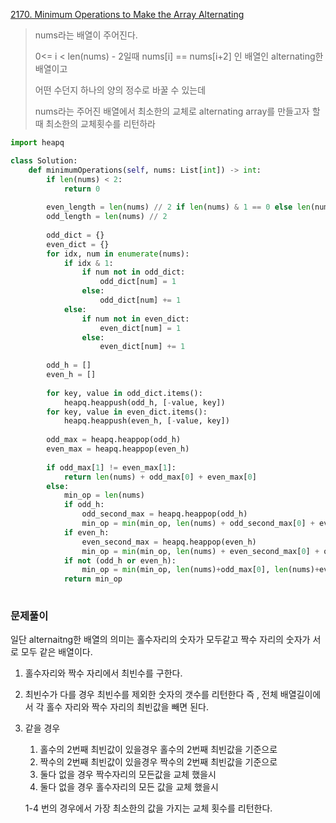 [2170. Minimum Operations to Make the Array Alternating](https://leetcode.com/problems/minimum-operations-to-make-the-array-alternating)

> nums라는 배열이 주어진다.
>
> 0<= i < len(nums) - 2일때 nums[i] == nums[i+2] 인 배열인 alternating한 배열이고
>
> 어떤 수던지 하나의 양의 정수로 바꿀 수 있는데 
>
> nums라는 주어진 배열에서 최소한의 교체로 alternating array를 만들고자 할때 최소한의 교체횟수를 리턴하라

```python
import heapq

class Solution:
    def minimumOperations(self, nums: List[int]) -> int:
        if len(nums) < 2:
            return 0
        
        even_length = len(nums) // 2 if len(nums) & 1 == 0 else len(nums) // 2 + 1
        odd_length = len(nums) // 2
        
        odd_dict = {}
        even_dict = {}
        for idx, num in enumerate(nums):
            if idx & 1:
                if num not in odd_dict:
                    odd_dict[num] = 1
                else:
                    odd_dict[num] += 1
            else:
                if num not in even_dict:
                    even_dict[num] = 1
                else:
                    even_dict[num] += 1
        
        odd_h = []
        even_h = []
        
        for key, value in odd_dict.items():
            heapq.heappush(odd_h, [-value, key])
        for key, value in even_dict.items():
            heapq.heappush(even_h, [-value, key])
        
        odd_max = heapq.heappop(odd_h)
        even_max = heapq.heappop(even_h)
        
        if odd_max[1] != even_max[1]:
            return len(nums) + odd_max[0] + even_max[0]
        else:
            min_op = len(nums)
            if odd_h:
                odd_second_max = heapq.heappop(odd_h)
                min_op = min(min_op, len(nums) + odd_second_max[0] + even_max[0])
            if even_h:
                even_second_max = heapq.heappop(even_h)
                min_op = min(min_op, len(nums) + even_second_max[0] + odd_max[0])
            if not (odd_h or even_h):
                min_op = min(min_op, len(nums)+odd_max[0], len(nums)+even_max[0])
            return min_op
                
```

### 문제풀이

일단 alternaitng한 배열의 의미는 홀수자리의 숫자가 모두같고 짝수 자리의 숫자가 서로 모두 같은 배열이다.

1. 홀수자리와 짝수 자리에서 최빈수를 구한다.

2. 최빈수가 다를 경우 최빈수를 제외한 숫자의 갯수를 리턴한다 즉 , 전체 배열길이에서 각 홀수 자리와 짝수 자리의 최빈값을 빼면 된다.

3. 같을 경우 

   1. 홀수의 2번째 최빈값이 있을경우 홀수의 2번째 최빈값을 기준으로
   2. 짝수의 2번째 최빈값이 있을경우 짝수의 2번째 최빈값을 기준으로
   3. 둘다 없을 경우 짝수자리의 모든값을 교체 했을시
   4. 둘다 없을 경우 홀수자리의 모든 값을 교체 했을시

   1-4 번의 경우에서 가장 최소한의 값을 가지는 교체 횟수를 리턴한다.